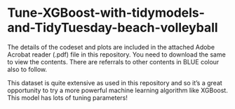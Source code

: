 # Tune-XGBoost-with-tidymodels-and-TidyTuesday-beach-volleyball

The details of the codeset and plots are included in the attached Adobe Acrobat reader (.pdf) file in this repository. 
You need to download the same to view the contents. There are referrals to other contents in BLUE colour also to follow.

This dataset is quite extensive as used in this repository and so it’s a great opportunity to try a more powerful machine learning algorithm like XGBoost. This model has lots of tuning parameters!
